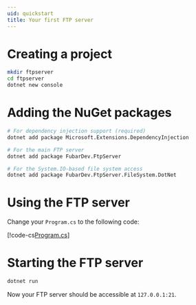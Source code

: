 ```yaml
---
uid: quickstart
title: Your first FTP server
---
```


# Creating a project

```bash
mkdir ftpserver
cd ftpserver
dotnet new console
```

# Adding the NuGet packages

```bash
# For dependency injection support (required)
dotnet add package Microsoft.Extensions.DependencyInjection

# For the main FTP server
dotnet add package FubarDev.FtpServer

# For the System.IO-based file system access
dotnet add package FubarDev.FtpServer.FileSystem.DotNet
```

# Using the FTP server

Change your `Program.cs` to the following code:

[!code-cs[Program.cs](../code-snippets/quickstart/Program.cs "The FTP server")]

# Starting the FTP server

```bash
dotnet run
```

Now your FTP server should be accessible at `127.0.0.1:21`.
